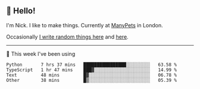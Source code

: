 ## 👋 Hello! 

I'm Nick. I like to make things. Currently at [ManyPets](https://manypets.com) in London.

Occasionally [I write random things here](https://nicksnell.com) and [here](https://twitter.com/nicksnell).

-------

🚀 This week I've been using

<!--START_SECTION:waka-->

```text
Python       7 hrs 37 mins   ████████████████░░░░░░░░░   63.58 %
TypeScript   1 hr 47 mins    ███▓░░░░░░░░░░░░░░░░░░░░░   14.99 %
Text         48 mins         █▓░░░░░░░░░░░░░░░░░░░░░░░   06.78 %
Other        38 mins         █▒░░░░░░░░░░░░░░░░░░░░░░░   05.39 %
```

<!--END_SECTION:waka-->
